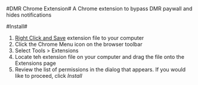 #DMR Chrome Extension#
A Chrome extension to bypass DMR paywall and hides notifications

#Install#
1. [Right Click and Save](https://raw.github.com/abrudtkuhl/DMRChrome/master/package/DMRChrome.crx) extension file to your computer
2. Click the Chrome Menu icon on the browser toolbar
3. Select Tools > Extensions
4. Locate teh extension file on your computer and drag the file onto the Extensions page
5. Review the list of permissions in the dialog that appears. If you would like to proceed, click *Install*